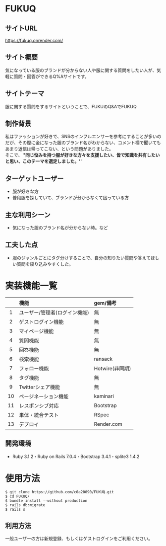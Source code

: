 # FUKUQ

## サイトURL

https://fukuq.onrender.com/

## サイト概要

気になっている服のブランドが分からない人や服に関する質問をしたい人が、気軽に質問・回答ができるQ%Aサイトです。

## サイトテーマ

服に関する質問をするサイトということで、FUKUのQ&AでFUKUQ

## 制作背景

私はファッションが好きで、SNSのインフルエンサーを参考にすることが多いのだが、その際に金になった服のブランド名がわからない、コメント欄で聞いてもあまり返信は帰ってこない、という問題がありました。<br>
そこで、**''同じ悩みを持つ服が好きな方々を支援したい、皆で知識を共有したいと思い、このテーマを選定しました。''**

## ターゲットユーザー

* 服が好きな方
* 普段服を探していて、ブランドが分からなくて困っている方

## 主な利用シーン

* 気になった服のブランド名が分からない時。など

## 工夫した点

* 服のジャンルごとにタグ分けすることで、自分の知りたい質問や答えてほしい質問を絞り込みやすくした。


# 実装機能一覧

|  | 機能 | gem/備考  |
|:---:|:---|:---|
| 1 |ユーザー/管理者(ログイン機能) | 無 |
| 2 |ゲストログイン機能| 無 |
| 3 |マイページ機能 | 無 |
| 4 |質問機能 | 無 |
| 5 |回答機能 | 無 |
| 6 |検索機能 | ransack |
| 7 |フォロー機能 | Hotwire(非同期) |
| 8 |タグ機能 | 無 |
| 9 |Twitterシェア機能 | 無 |
| 10 |ページネーション機能 | kaminari |
| 11 |レスポンシブ対応 | Bootstrap |
| 12 |単体・統合テスト | RSpec |
| 13 |デプロイ | Render.com |

## 開発環境

* Ruby 3.1.2・Ruby on Rails 7.0.4・Bootstrap 3.4.1・splite3 1.4.2

# 使用方法

```
$ git clone https://github.com/c0a20090/FUKUQ.git
$ cd FUKUQ/
$ bundle install --without production
$ rails db:migrate
$ rails s

```

## 利用方法

一般ユーザーの方は新規登録、もしくはゲストログインをご利用ください。